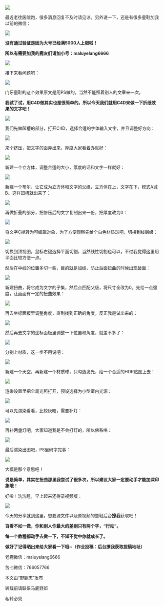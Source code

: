 ![](https://pic1.zhimg.com/v2-a8f1af0d07784f9fbb2755394bbe2288_r.jpg)

最近老往医院跑，很多消息回复不及时请见谅。另外说一下，还是有很多童鞋加我以前的微信：

![](https://pic1.zhimg.com/v2-3d55d9abceaf386cdc1f4706d757a418_r.jpg)

**没有通过验证是因为大号已经满5000人上限啦！**

**所以有需要加我的鹿友们请加小号：maluyelang6666**

![](https://pic4.zhimg.com/v2-2888a4531b5af6f5fe84b336316ec46f_r.jpg)

接下来看问题吧：

![](https://pic3.zhimg.com/v2-407d1706a207afdb603d2e55e59fe93e_r.jpg)

门牙童鞋的这个效果原文是用PS做的，当然不能照着别人的文章来一次。

**我试了试，用C4D做其实也是很简单的。所以今天我们就用C4D来做一下折纸效果的文字吧！**

![](https://pic2.zhimg.com/v2-29972d51c8ff091e19931910625efd1d_r.jpg)

我们先做凹槽的部分，打开C4D，选择合适的字体输入文字，并且调整好方向：

![](https://pic2.zhimg.com/v2-eb92c23a421b70312863aa878bece935_r.jpg)

来个挤压，把文字的面弄出来，厚度大家看着办就好：

![](https://pic4.zhimg.com/v2-9a5405dbec8055937cf507040628acef_r.jpg)

新建一个立方体，调整合适的大小，厚度的话和文字一样就好：

![](https://pic4.zhimg.com/v2-41139f95bf7257527a45fe4496368fcf_r.jpg)

新建一个布尔，让它成为立方体和文字的父级，立方体在上，文字在下，模式A减B。这样凹槽就出来了：

![](https://pic4.zhimg.com/v2-05c9043af1be09a39cdbf8793ccfd0bf_r.jpg)

再做折叠的部分，把挤压后的文字复制出来一份，把厚度改为0：

![](https://pic1.zhimg.com/v2-7e70947ebdad80bb42f57e81b320b410_r.jpg)

将文字C掉转为可编辑对象，为了方便观察先给个白色材质球吧，切换到线层级：

![](https://pic4.zhimg.com/v2-9c765dafd3564346a6043fa6cac485ff_r.jpg)

切换到顶视图，鼠标右键选择平面切割，当然线性切割也可以，不过我觉得这里用平面比较方便一点。

然后在中线的位置多切一些，目的就是加线，防止后面扭曲的时候出现破面：

![](https://pic3.zhimg.com/v2-dc45ff8aba8beaeaed57cafc0e694222_r.jpg)

新建扭曲，将它成为文字的子集，然后点匹配父级，将尺寸全改为0。先给一点强度，让画面有一定的扭曲效果：

![](https://pic1.zhimg.com/v2-e7f5f2258383eaefc0f68b4c370c7ea0_r.jpg)

再去坐标面板里调整角度，直到找到正确的角度，反正我是试出来的：

![](https://pic3.zhimg.com/v2-1c637758d34769f0f434de8229376896_r.jpg)

然后再去文字的坐标面板里调整一下位置和角度，就差不多了：

![](https://pic1.zhimg.com/v2-1f3889a341db4e832a1717e84c28910c_r.jpg)

分别上材质，这一步不用说吧：

![](https://pic3.zhimg.com/v2-1e57e2b82386e52d877f34641f176f62_r.jpg)

新建一个天空，再新建一个材质球，只勾选发光，给一个合适的HDR贴图上去：

![](https://pic1.zhimg.com/v2-884a4beb7a227e633f151f7bf48ba2e4_r.jpg)

渲染设置里把全局光照打开，预设选择为小型室内光源：

![](https://pic3.zhimg.com/v2-752965f740f596d45449ddd07ba8d1be_r.jpg)

可以先渲染看看，比较灰暗，需要补灯：

![](https://pic2.zhimg.com/v2-7625b55ff7fba336bddec5f5a219bbc1_r.jpg)

再补两盏灯吧，大家知道我是不会打灯的，所以佛系咯：

![](https://pic2.zhimg.com/v2-b99ddf4fa612c8194d0fa91e8fa64545_r.jpg)

最后渲染出图吧，PS里码字完事：

![](https://pic3.zhimg.com/v2-b9adb1002e978ad2d892030a7fb227da_r.jpg)

大概是那个意思吧！

**说是简单，其实在扭曲那里我尝试了很多次，所以建议大家一定要动手才能加深印象哦！**

好啦！洗洗睡，早上起来还得录视频版：

[![](https://pic4.zhimg.com/80/v2-54adf731373265e58e0f49841896841f_b.jpg)](https://link.zhihu.com/?target=https%3A//www.zhihu.com/video/988063240080891904)

今天的分享就到这里，想要源文件以及原视频的童鞋后台**撩我**获取吧！

**百看不如一做，你和别人你最大的差别只有两个字，“行动”。**

**每一个教程都动手去做一下，不知不觉中你就成长了。**

**做好了记得晒出来给大家看一下哦~（作业投稿：后台撩我获取投稿地址）**

老鹿微信：maluyelang6666

苦七微信：766057766

本文由“野鹿志”发布

转载前请联系马鹿野郎

私转必究